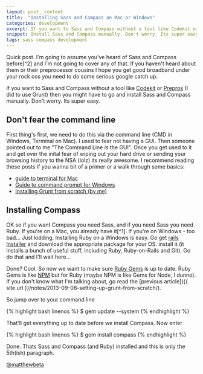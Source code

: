 ```yaml
---
layout: post__content
title:  "Installing Sass and Compass on Mac or Windows"
categories: development
excerpt: If you want to Sass and Compass without a tool like Codekit or Prepros (I did to use Grunt) then you might have to go and install Sass and Compass manually. Don't worry. Its super easy. 
snippet: Install Sass and Compass manually. Don't worry. Its super easy. 
tags: sass compass development
---
```


<p class="drop-cap">Quick post. I'm going to assume you've heard of Sass and Compass before[^2] and I'm not going to cover any of that. If you haven't heard about them or their preprocessor cousins I hope you get good broadband under your rock cos you need to do some serious google catch up. </p>

If you want to Sass and Compass without a tool like [Codekit](http://incident57.com/codekit/) or [Prepros](http://alphapixels.com/prepros) (I did to use Grunt) then you might have to go and install Sass and Compass manually. Don't worry. Its super easy.

## Don't fear the command line

First thing's first, we need to do this via the command line (CMD in Windows, Terminal on Mac). I used to fear not having a GUI. Then someone pointed out to me "The Command Line *is* the GUI". Once you get used to it and get over the inital fear of wiping out your hard drive or sending your browsing history to the NSA (lolz) its really awesome. I recommend reading these posts if you wanna bit of a primer or a walk through some basics:

* [guide to terminal for Mac](http://wiseheartdesign.com/articles/2010/11/12/the-designers-guide-to-the-osx-command-prompt/) 
* [Guide to command prompt for Windows](http://www.makeuseof.com/tag/a-beginners-guide-to-the-windows-command-line/) 
* [Installing Grunt from scratch (by me)](http://matthew-jackson.com/notes/development/setting-up-grunt-from-scratch/)

## Installing Compass

OK so if you want Compass you need Sass, and if you need Sass you need Ruby. If you're on a Mac, you already have it[^1]. If you're on Windows - too bad... Just kidding. Installing Ruby on a Windows is easy. Go get [rails Installer](http://railsinstaller.org/) and download the appropriate package for your OS. install it (it installs a bunch of useful stuff, including Ruby, Ruby-on-Rails and Git). Go do that and I'll wait here... 

Done? Cool. So now we want to make sure [Ruby Gems](http://rubygems.org) is up to date. Ruby Gems is like [NPM](http://npmjs.org) but for Ruby (maybe NPM is like Gems for Node, I dunno). If you don't know what I'm talking about, go read the [previous article]({{ site.url }}/notes/2013-09-08-setting-up-grunt-from-scratch/).

So jump over to your command line

{% highlight bash linenos %}
$ gem update --system
{% endhighlight %}

That'll get everything up to date before we install Compass. Now enter

{% highlight bash linenos %}
$ gem install compass
{% endhighlight %}

Done. Thats Sass and Compass (and Ruby) installed and this is only the 5th(ish) paragraph. 

<a href="http://twitter.com/matthewbeta" class="signature">@matthewbeta</a>
